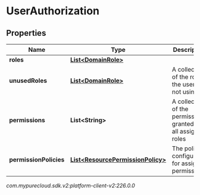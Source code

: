 # UserAuthorization


## Properties

| Name | Type | Description | Notes |
| ------------ | ------------- | ------------- | ------------- |
| **roles** | [**List&lt;DomainRole&gt;**](DomainRole) |  |  [optional] |
| **unusedRoles** | [**List&lt;DomainRole&gt;**](DomainRole) | A collection of the roles the user is not using |  [optional] |
| **permissions** | **List&lt;String&gt;** | A collection of the permissions granted by all assigned roles |  [optional] |
| **permissionPolicies** | [**List&lt;ResourcePermissionPolicy&gt;**](ResourcePermissionPolicy) | The policies configured for assigned permissions. |  [optional] |




_com.mypurecloud.sdk.v2:platform-client-v2:226.0.0_
